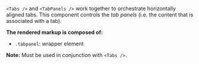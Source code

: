 `<Tabs />` and `<TabPanels />` work together to orchestrate horizontally
aligned tabs. This component controls the _tab panels_ (i.e. the content
that is associated with a tab).

**The rendered markup is composed of:**

- `.tabpanel`: wrapper element

**Note:** Must be used in conjunction with `<Tabs />`.
